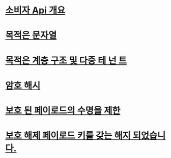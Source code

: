 # [소비자 Api 개요](overview.md)
# [목적은 문자열](purpose-strings.md)
# [목적은 계층 구조 및 다중 테 넌 트](purpose-strings-multitenancy.md)
# [암호 해시](password-hashing.md)
# [보호 된 페이로드의 수명을 제한](limited-lifetime-payloads.md)
# [보호 해제 페이로드 키를 갖는 해지 되었습니다.](dangerous-unprotect.md)
